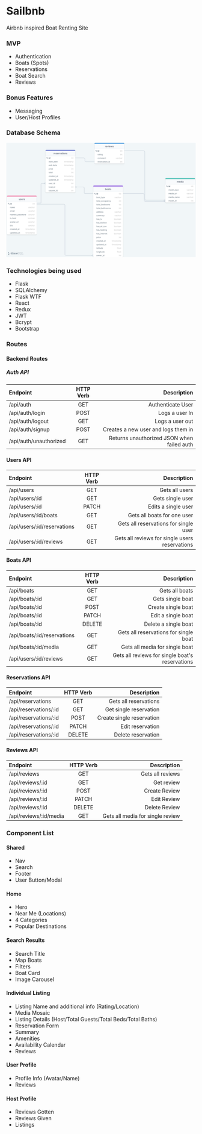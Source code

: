 # Sailbnb

Airbnb inspired Boat Renting Site

### MVP

-   Authentication
-   Boats (Spots)
-   Reservations
-   Boat Search
-   Reviews

### Bonus Features

-   Messaging
-   User/Host Profiles

### Database Schema

<img src="./database_schema.png"/>

### Technologies being used

-   Flask
-   SQLAlchemy
-   Flask WTF
-   React
-   Redux
-   JWT
-   Bcrypt
-   Bootstrap

### Routes

#### Backend Routes

##### Auth API

| Endpoint               | HTTP Verb |                                Description |
| :--------------------- | :-------: | -----------------------------------------: |
| /api/auth              |    GET    |                          Authenticate User |
| /api/auth/login        |   POST    |                             Logs a user In |
| /api/auth/logout       |    GET    |                            Logs a user out |
| /api/auth/signup       |   POST    |        Creates a new user and logs them in |
| /api/auth/unauthorized |    GET    | Returns unauthorized JSON when failed auth |

#### Users API

| Endpoint                    | HTTP Verb |                                    Description |
| :-------------------------- | :-------: | ---------------------------------------------: |
| /api/users                  |    GET    |                                 Gets all users |
| /api/users/:id              |    GET    |                               Gets single user |
| /api/users/:id              |   PATCH   |                            Edits a single user |
| /api/users/:id/boats        |    GET    |                    Gets all boats for one user |
| /api/users/:id/reservations |    GET    |          Gets all reservations for single user |
| /api/users/:id/reviews      |    GET    | Gets all reviews for single users reservations |

#### Boats API

| Endpoint                    | HTTP Verb |                                     Description |
| :-------------------------- | :-------: | ----------------------------------------------: |
| /api/boats                  |    GET    |                                  Gets all boats |
| /api/boats/:id              |    GET    |                                Gets single boat |
| /api/boats/:id              |   POST    |                              Create single boat |
| /api/boats/:id              |   PATCH   |                              Edit a single boat |
| /api/boats/:id              |  DELETE   |                            Delete a single boat |
| /api/boats/:id/reservations |    GET    |           Gets all reservations for single boat |
| /api/boats/:id/media        |    GET    |                  Gets all media for single boat |
| /api/users/:id/reviews      |    GET    | Gets all reviews for single boat's reservations |

#### Reservations API

| Endpoint              | HTTP Verb |               Description |
| :-------------------- | :-------: | ------------------------: |
| /api/reservations     |    GET    |     Gets all reservations |
| /api/reservations/:id |    GET    |    Get single reservation |
| /api/reservations/:id |   POST    | Create single reservation |
| /api/reservations/:id |   PATCH   |          Edit reservation |
| /api/reservations/:id |  DELETE   |        Delete reservation |

#### Reviews API

| Endpoint               | HTTP Verb |                      Description |
| :--------------------- | :-------: | -------------------------------: |
| /api/reviews           |    GET    |                 Gets all reviews |
| /api/reviews/:id       |    GET    |                       Get review |
| /api/reviews/:id       |   POST    |                    Create Review |
| /api/reviews/:id       |   PATCH   |                      Edit Review |
| /api/reviews/:id       |  DELETE   |                    Delete Review |
| /api/reviews/:id/media |    GET    | Gets all media for single review |

### Component List

#### Shared

-   Nav
-   Search
-   Footer
-   User Button/Modal

#### Home

-   Hero
-   Near Me (Locations)
-   4 Categories
-   Popular Destinations

#### Search Results

-   Search Title
-   Map Boats
-   Filters
-   Boat Card
-   Image Carousel

#### Individual Listing

-   Listing Name and additional info (Rating/Location)
-   Media Mosaic
-   Listing Details (Host/Total Guests/Total Beds/Total Baths)
-   Reservation Form
-   Summary
-   Amenities
-   Availability Calendar
-   Reviews

#### User Profile

-   Profile Info (Avatar/Name)
-   Reviews

#### Host Profile

-   Reviews Gotten
-   Reviews Given
-   Listings
